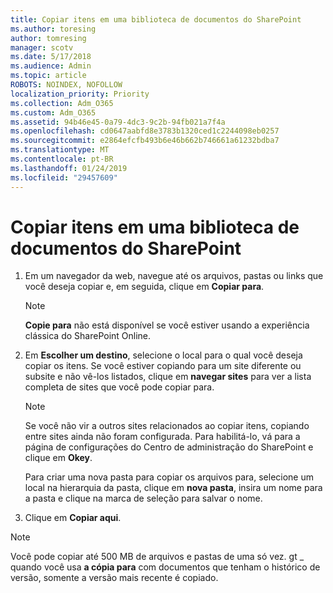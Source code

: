 ```yaml
---
title: Copiar itens em uma biblioteca de documentos do SharePoint
ms.author: toresing
author: tomresing
manager: scotv
ms.date: 5/17/2018
ms.audience: Admin
ms.topic: article
ROBOTS: NOINDEX, NOFOLLOW
localization_priority: Priority
ms.collection: Adm_O365
ms.custom: Adm_O365
ms.assetid: 94b46e45-0a79-4dc3-9c2b-94fb021a7f4a
ms.openlocfilehash: cd0647aabfd8e3783b1320ced1c2244098eb0257
ms.sourcegitcommit: e2864efcfb493b6e46b662b746661a61232bdba7
ms.translationtype: MT
ms.contentlocale: pt-BR
ms.lasthandoff: 01/24/2019
ms.locfileid: "29457609"
---
```

# <a name="copy-items-in-a-sharepoint-document-library"></a>Copiar itens em uma biblioteca de documentos do SharePoint

1. Em um navegador da web, navegue até os arquivos, pastas ou links que você deseja copiar e, em seguida, clique em **Copiar para**.
    
    > [!NOTE]
    > **Copie para** não está disponível se você estiver usando a experiência clássica do SharePoint Online. 
  
2. Em **Escolher um destino**, selecione o local para o qual você deseja copiar os itens. Se você estiver copiando para um site diferente ou subsite e não vê-los listados, clique em **navegar sites** para ver a lista completa de sites que você pode copiar para. 
    
    > [!NOTE]
    > Se você não vir a outros sites relacionados ao copiar itens, copiando entre sites ainda não foram configurada. Para habilitá-lo, vá para a página de configurações do Centro de administração do SharePoint e clique em **Okey**. 
  
    Para criar uma nova pasta para copiar os arquivos para, selecione um local na hierarquia da pasta, clique em **nova pasta**, insira um nome para a pasta e clique na marca de seleção para salvar o nome.
    
3. Clique em **Copiar aqui**.
    
> [!NOTE]
>  Você pode copiar até 500 MB de arquivos e pastas de uma só vez. gt _ quando você usa **a cópia para** com documentos que tenham o histórico de versão, somente a versão mais recente é copiado. 
  

